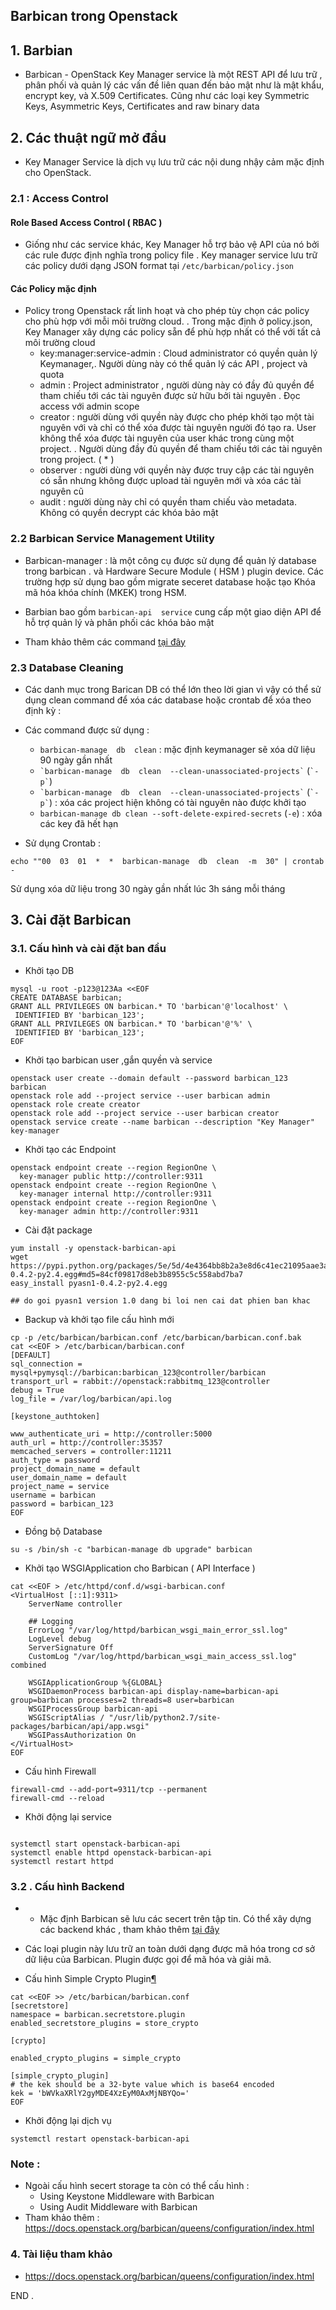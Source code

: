 
  
## Barbican trong Openstack

## 1. Barbian

- Barbican - OpenStack Key Manager service là một REST API để lưu trữ , phân phối và quản lý các vấn đề liên quan đến bảo mật như là mật khẩu, encrypt key, và  X.509 Certificates. Cũng như các loại key Symmetric Keys, Asymmetric Keys, Certificates and raw binary data

## 2. Các thuật ngữ mở đầu 

- Key Manager Service là dịch vụ lưu trữ các nội dung nhậy cảm mặc định cho OpenStack. 

### 2.1 : Access Control

#### Role Based Access Control ( RBAC )
- Giống như các service khác, Key Manager hỗ trợ bảo vệ API của nó bởi các rule được định nghĩa trong policy file
. Key manager service lưu trữ các policy dưới dạng JSON format  tại `/etc/barbican/policy.json`

#### Các Policy mặc định

- Policy trong Openstack rất linh hoạt và cho phép tùy chọn các policy cho phù hợp với mỗi môi trường cloud. . Trong mặc định ở policy.json, Key Manager xây dựng các policy sẵn để phù hợp nhất có thể với tất cả môi trường cloud
	- key:manager:service-admin : Cloud administrator có quyền quản lý Keymanager,. Người dùng này có thể quản lý các API , project và quota
	- admin : Project administrator , người dùng này có đầy đủ quyền để tham chiếu tới các tài nguyên được sử hữu bởi tài nguyên . Đọc access với admin scope
	- creator : người dùng với quyền này được cho phép khởi tạo một tài nguyên với và chỉ có thể xóa được tài nguyên người đó tạo ra. User không thể xóa được tài nguyên của user khác trong cùng một project. . Người dùng đầy đủ quyền để tham chiếu tới các tài nguyên trong project. ( * ) 
	- observer : người dùng với quyền này được truy cập các tài nguyên có sẵn nhưng không được upload tài nguyên mới và xóa các tài nguyên cũ
	- audit : người dùng này chỉ có quyền tham chiếu vào metadata. Không có quyền decrypt các khóa bảo mật



### 2.2 Barbican Service Management Utility

- Barbican-manager : là một công cụ được sử dụng để quản lý database trong  barbican . và Hardware Secure Module ( HSM ) plugin device. Các trường hợp sử dụng bao gồm migrate seceret database  hoặc tạo Khóa mã hóa khóa chính (MKEK) trong HSM.
- Barbian  bao gồm `barbican-api  service` cung cấp một giao diện API để hỗ trợ quản lý và phân phối các khóa bảo mật

- Tham khảo thêm các command [tại đây](https://docs.openstack.org/barbican/queens/admin/barbican_manage.html)

### 2.3 Database Cleaning

- Các danh mục trong Barican DB có thể lớn theo lời gian vì vậy có thể sử dụng clean command để xóa các database hoặc crontab để xóa theo định kỳ :
- Các command được sử dụng :
	- `barbican-manage  db  clean` : mặc định keymanager sẽ xóa dữ liệu 90 ngày gần nhất
	- `` `barbican-manage  db  clean  --clean-unassociated-projects` `` (`` `-p` ``)
	- `` `barbican-manage  db  clean  --clean-unassociated-projects` `` (`` `-p` ``) : xóa các project hiện không có tài nguyên nào được khởi tạo
	- `barbican-manage db clean --soft-delete-expired-secrets` (`-e`) : xóa các key đã hết hạn

- Sử dụng Crontab :
```
echo ""00  03  01  *  *  barbican-manage  db  clean  -m  30" | crontab -
```
Sử dụng xóa dữ liệu  trong 30 ngày gần nhất lúc 3h sáng mỗi tháng 


## 3. Cài đặt Barbican


### 3.1. Cấu hình và cài đặt ban đầu
- Khởi tạo DB
```
mysql -u root -p123@123Aa <<EOF
CREATE DATABASE barbican;
GRANT ALL PRIVILEGES ON barbican.* TO 'barbican'@'localhost' \
 IDENTIFIED BY 'barbican_123';
GRANT ALL PRIVILEGES ON barbican.* TO 'barbican'@'%' \
 IDENTIFIED BY 'barbican_123';
EOF

```

- Khởi tạo barbican user ,gắn quyền và service
```
openstack user create --domain default --password barbican_123  barbican
openstack role add --project service --user barbican admin
openstack role create creator
openstack role add --project service --user barbican creator
openstack service create --name barbican --description "Key Manager" key-manager
```

- Khởi tạo các Endpoint
```
openstack endpoint create --region RegionOne \
  key-manager public http://controller:9311
openstack endpoint create --region RegionOne \
  key-manager internal http://controller:9311
openstack endpoint create --region RegionOne \
  key-manager admin http://controller:9311
```

- Cài đặt package
```
yum install -y openstack-barbican-api 
wget https://pypi.python.org/packages/5e/5d/4e4364bb8b2a3e8d6c41ec21095aae3ac3396a6fa6983ea7f5551e929661/pyasn1-0.4.2-py2.4.egg#md5=84cf09817d8eb3b8955c5c558abd7ba7
easy_install pyasn1-0.4.2-py2.4.egg 

## do goi pyasn1 version 1.0 dang bi loi nen cai dat phien ban khac
```


- Backup và khởi tạo file cấu hình mới
```
cp -p /etc/barbican/barbican.conf /etc/barbican/barbican.conf.bak
cat <<EOF > /etc/barbican/barbican.conf
[DEFAULT]
sql_connection = mysql+pymysql://barbican:barbican_123@controller/barbican
transport_url = rabbit://openstack:rabbitmq_123@controller
debug = True
log_file = /var/log/barbican/api.log

[keystone_authtoken]

www_authenticate_uri = http://controller:5000
auth_url = http://controller:35357
memcached_servers = controller:11211
auth_type = password
project_domain_name = default
user_domain_name = default
project_name = service
username = barbican
password = barbican_123
EOF

```

- Đồng bộ Database
```
su -s /bin/sh -c "barbican-manage db upgrade" barbican
```

- Khởi tạo  WSGIApplication cho Barbican ( API Interface ) 
```
cat <<EOF > /etc/httpd/conf.d/wsgi-barbican.conf
<VirtualHost [::1]:9311>
    ServerName controller

    ## Logging
    ErrorLog "/var/log/httpd/barbican_wsgi_main_error_ssl.log"
    LogLevel debug
    ServerSignature Off
    CustomLog "/var/log/httpd/barbican_wsgi_main_access_ssl.log" combined

    WSGIApplicationGroup %{GLOBAL}
    WSGIDaemonProcess barbican-api display-name=barbican-api group=barbican processes=2 threads=8 user=barbican
    WSGIProcessGroup barbican-api
    WSGIScriptAlias / "/usr/lib/python2.7/site-packages/barbican/api/app.wsgi"
    WSGIPassAuthorization On
</VirtualHost>
EOF
```

- Cấu hình Firewall
```
firewall-cmd --add-port=9311/tcp --permanent 
firewall-cmd --reload
```


- Khởi động lại service
```

systemctl start openstack-barbican-api 
systemctl enable httpd openstack-barbican-api 
systemctl restart httpd
```



### 3.2 . Cấu hình Backend



- - Mặc định Barbican sẽ lưu các secert  trên tập tin. Có thể xây dựng các backend khác , tham khảo thêm [tại đây](https://docs.openstack.org/barbican/queens/install/barbican-backend.html#barbican-backend)

- Các loại plugin này lưu trữ an toàn dưới dạng  được mã hóa trong cơ sở dữ liệu của Barbican. Plugin được gọi để mã hóa và giải mã. 

- Cấu hình Simple Crypto Plugin[¶](https://docs.openstack.org/barbican/queens/install/barbican-backend.html#simple-crypto-plugin "Permalink to this headline")

```
cat <<EOF >> /etc/barbican/barbican.conf
[secretstore]
namespace = barbican.secretstore.plugin
enabled_secretstore_plugins = store_crypto

[crypto]

enabled_crypto_plugins = simple_crypto

[simple_crypto_plugin]
# the kek should be a 32-byte value which is base64 encoded
kek = 'bWVkaXRlY2gyMDE4XzEyM0AxMjNBYQo='
EOF
```

- Khởi động lại dịch vụ
```
systemctl restart openstack-barbican-api 

```

### Note : 
- Ngoài cấu hình secert storage ta còn có thể cấu hình : 
	- Using Keystone Middleware with Barbican
	- Using Audit Middleware with Barbican
- Tham khảo thêm : https://docs.openstack.org/barbican/queens/configuration/index.html

### 4. Tài liệu tham khảo

- https://docs.openstack.org/barbican/queens/configuration/index.html


END .
